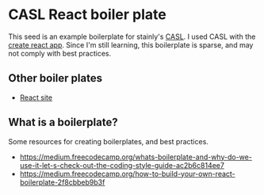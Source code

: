 # CASL React boiler plate

This seed is an example boilerplate for stainly's [CASL](https://github.com/stalniy/casl-react-example).  I used CASL with the [create react app](https://github.com/facebook/create-react-app). Since I'm still learning, this boilerplate is sparse, and may not comply with best practices.

## Other boiler plates

- [React site](https://reactjs.org/community/starter-kits.html)


## What is a boilerplate?

Some resources for creating boilerplates, and best practices.

- <https://medium.freecodecamp.org/whats-boilerplate-and-why-do-we-use-it-let-s-check-out-the-coding-style-guide-ac2b6c814ee7>
- <https://medium.freecodecamp.org/how-to-build-your-own-react-boilerplate-2f8cbbeb9b3f>